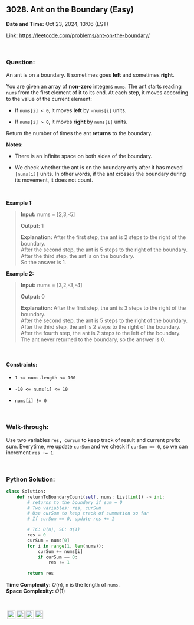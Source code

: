 ## 3028. Ant on the Boundary (Easy)
**Date and Time:** Oct 23, 2024, 13:06 (EST)

Link: https://leetcode.com/problems/ant-on-the-boundary/

<br>

### Question:
An ant is on a boundary. It sometimes goes **left** and sometimes **right**.

You are given an array of **non-zero** integers `nums`. The ant starts reading `nums` from the first element of it to its end. At each step, it moves according to the value of the current element:

* If `nums[i] < 0`, it moves **left** by `-nums[i]` units.

* If `nums[i] > 0`, it moves **right** by `nums[i]` units.

Return the number of times the ant **returns** to the boundary.

**Notes:**

* There is an infinite space on both sides of the boundary.

* We check whether the ant is on the boundary only after it has moved `|nums[i]|` units. In other words, if the ant crosses the boundary during its movement, it does not count.

<br>

**Example 1:**
> **Input:** nums = [2,3,-5]
> 
> **Output:** 1
>
> **Explanation:** After the first step, the ant is 2 steps to the right of the boundary. <br>
> After the second step, the ant is 5 steps to the right of the boundary. <br>
> After the third step, the ant is on the boundary.  <br>
> So the answer is 1.

**Example 2:**
> **Input:** nums = [3,2,-3,-4]
> 
> **Output:** 0
>
> **Explanation:** After the first step, the ant is 3 steps to the right of the boundary. <br>
> After the second step, the ant is 5 steps to the right of the boundary. <br>
> After the third step, the ant is 2 steps to the right of the boundary. <br>
> After the fourth step, the ant is 2 steps to the left of the boundary. <br>
> The ant never returned to the boundary, so the answer is 0.

<br>

#### Constraints:
* `1 <= nums.length <= 100`

* `-10 <= nums[i] <= 10`

* `nums[i] != 0`

<br>

### Walk-through: 
Use two variables `res, curSum` to keep track of result and current prefix sum. Everytime, we update `curSum` and we check if `curSum == 0`, so we can increment `res += 1`.

<br>

### Python Solution:
```python
class Solution:
    def returnToBoundaryCount(self, nums: List[int]) -> int:
        # returns to the boundary if sum = 0
        # Two variables: res, curSum
        # Use curSum to keep track of summation so far
        # If curSum == 0, update res += 1

        # TC: O(n), SC: O(1)
        res = 0
        curSum = nums[0]
        for i in range(1, len(nums)):
            curSum += nums[i]
            if curSum == 0:
                res += 1
        
        return res
```
**Time Complexity:** $O(n)$, `n` is the length of `nums`. <br>
**Space Complexity:** $O(1)$

<br>

<img style="height:22px!important;margin-left:3px;vertical-align:text-bottom;" src="https://mirrors.creativecommons.org/presskit/icons/cc.svg?ref=chooser-v1" alt="CC BY-NC-SA" title="CC BY-NC-SA"><img style="height:22px!important;margin-left:3px;vertical-align:text-bottom;" src="https://mirrors.creativecommons.org/presskit/icons/by.svg?ref=chooser-v1" alt="BY: credit must be given to the creator" title="BY: credit must be given to the creator"><img style="height:22px!important;margin-left:3px;vertical-align:text-bottom;" src="https://mirrors.creativecommons.org/presskit/icons/nc.svg?ref=chooser-v1" alt="NC: Only noncommercial uses of the work are permitted" title="NC: Only noncommercial uses of the work are permitted"><img style="height:22px!important;margin-left:3px;vertical-align:text-bottom;" src="https://mirrors.creativecommons.org/presskit/icons/sa.svg?ref=chooser-v1" alt="SA: Adaptations must be shared under the same terms" title="SA: Adaptations must be shared under the same terms">